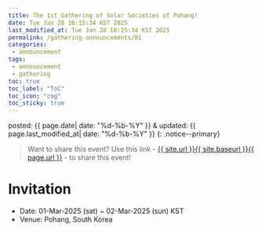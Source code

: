 ```yaml
---
title: The 1st Gathering of Solar Societies of Pohang!
date: Tue Jan 28 16:15:34 KST 2025
last_modified_at: Tue Jan 28 16:15:34 KST 2025
permalink: /gathering-announcements/01
categories:
 - announcement
tags:
 - announcement
 - gathering
toc: true
toc_label: "ToC"
toc_icon: "cog"
toc_sticky: true
---
```


posted: {{ page.date| date: "%d-%b-%Y" }}
&amp;
updated: {{ page.last_modified_at| date: "%d-%b-%Y" }}
{: .notice--primary}

<blockquote>
Want to share this event?
Use this link
- <a href="{{ page.url }}">{{ site.url }}{{ site.baseurl }}{{ page.url }}</a> -
to share this event!
</blockquote>

<h1 id="invitation">Invitation</h1>

- Date: 01-Mar-2025 (sat) ~ 02-Mar-2025 (sun) KST
- Venue: Pohang, South Korea
